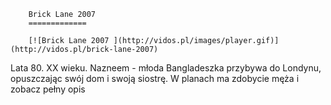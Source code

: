 
        Brick Lane 2007 
        =============
        
        [![Brick Lane 2007 ](http://vidos.pl/images/player.gif)](http://vidos.pl/brick-lane-2007)
        
        
 Lata 80. XX wieku. Nazneem - młoda Bangladeszka przybywa do Londynu, opuszczając swój dom i swoją siostrę. W planach ma zdobycie męża i zobacz pełny opis
    